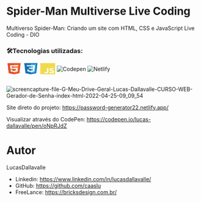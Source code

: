 # Spider-Man Multiverse Live Coding 

Multiverso Spider-Man: Criando um site com HTML, CSS e JavaScript
Live Coding - DIO

<div>
<h3>🛠Tecnologias utilizadas:</h3>

<img align="center" alt="HTML" height="30" width="40" src="https://raw.githubusercontent.com/devicons/devicon/master/icons/html5/html5-original.svg">
<img align="center" alt="CSS" height="30" width="40" src="https://raw.githubusercontent.com/devicons/devicon/master/icons/css3/css3-original.svg">
<img align="center" alt="Js" height="30" width="40" src="https://raw.githubusercontent.com/devicons/devicon/master/icons/javascript/javascript-plain.svg">
<img align="center" alt="Codepen" height="30" width="40" src="https://cdn.jsdelivr.net/gh/devicons/devicon/icons/codepen/codepen-plain.svg">
<img align="center" alt="Netlify" height="30" width="40" src="http://bricksdesign.com.br/wp-content/uploads/2022/04/netlify.svg" >
</div>


##


  ![screencapture-file-G-Meu-Drive-Geral-Lucas-Dallavalle-CURSO-WEB-Gerador-de-Senha-index-html-2022-04-25-09_09_54](https://user-images.githubusercontent.com/89872652/165086228-0277b446-41ef-47b1-898f-b9def4dfe63f.png)


Site direto do projeto: https://password-generator22.netlify.app/
  
  Visualizar através do CodePen: https://codepen.io/lucas-dallavalle/pen/oNpRJdZ


# Autor
LucasDallavalle
- Linkedin: https://www.linkedin.com/in/lucasdallavalle/
-  GitHub: https://github.com/caaslu
- FreeLance:  https://bricksdesign.com.br/
  
  
